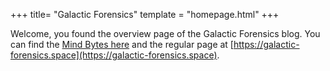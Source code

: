 +++
title= "Galactic Forensics"
template = "homepage.html"
+++

Welcome, you found the overview page of the Galactic Forensics blog.
You can find the [Mind Bytes here](/posts) and the regular page at [https://galactic-forensics.space](https://galactic-forensics.space).

